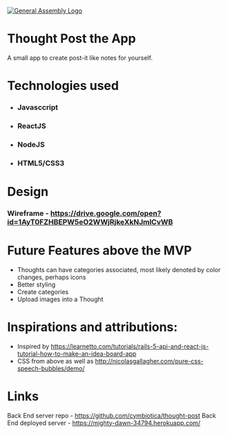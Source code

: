 [![General Assembly Logo](https://camo.githubusercontent.com/1a91b05b8f4d44b5bbfb83abac2b0996d8e26c92/687474703a2f2f692e696d6775722e636f6d2f6b6538555354712e706e67)](https://generalassemb.ly/education/web-development-immersive)

# Thought Post the App
A small app to create post-it like notes for yourself. 

# Technologies used
* ### Javasccript
* ### ReactJS
* ### NodeJS
* ### HTML5/CSS3

# Design 
### Wireframe - https://drive.google.com/open?id=1AyT0FZHBEPW5eO2WWjRjkeXkNJmlCvWB

# Future Features above the MVP
* Thoughts can have categories associated, most likely denoted by color changes, perhaps icons
* Better styling
* Create categories
* Upload images into a Thought

# Inspirations and attributions:
* Inspired by https://learnetto.com/tutorials/rails-5-api-and-react-js-tutorial-how-to-make-an-idea-board-app
* CSS from above as well as http://nicolasgallagher.com/pure-css-speech-bubbles/demo/

# Links
Back End server repo - https://github.com/cymbiotica/thought-post
Back End deployed server - https://mighty-dawn-34794.herokuapp.com/
